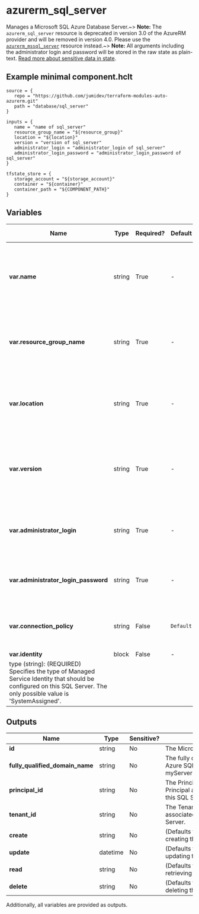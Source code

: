 # azurerm_sql_server

Manages a Microsoft SQL Azure Database Server.~> **Note:** The `azurerm_sql_server` resource is deprecated in version 3.0 of the AzureRM provider and will be removed in version 4.0. Please use the [`azurerm_mssql_server`](https://registry.terraform.io/providers/hashicorp/azurerm/latest/docs/resources/mssql_server) resource instead.~> **Note:** All arguments including the administrator login and password will be stored in the raw state as plain-text. [Read more about sensitive data in state](https://www.terraform.io/language/state/sensitive-data).

## Example minimal component.hclt

```hcl
source = {
   repo = "https://github.com/jumidev/terraform-modules-auto-azurerm.git" 
   path = "database/sql_server" 
}

inputs = {
   name = "name of sql_server" 
   resource_group_name = "${resource_group}" 
   location = "${location}" 
   version = "version of sql_server" 
   administrator_login = "administrator_login of sql_server" 
   administrator_login_password = "administrator_login_password of sql_server" 
}

tfstate_store = {
   storage_account = "${storage_account}" 
   container = "${container}" 
   container_path = "${COMPONENT_PATH}" 
}

```

## Variables

| Name | Type | Required? |  Default  |  possible values |  Description |
| ---- | ---- | --------- |  ----------- | ----------- | ----------- |
| **var.name** | string | True | -  |  -  |  The name of the Microsoft SQL Server. This needs to be globally unique within Azure. Changing this forces a new resource to be created. | 
| **var.resource_group_name** | string | True | -  |  -  |  The name of the resource group in which to create the Microsoft SQL Server. Changing this forces a new resource to be created. | 
| **var.location** | string | True | -  |  -  |  Specifies the supported Azure location where the resource exists. Changing this forces a new resource to be created. | 
| **var.version** | string | True | -  |  -  |  The version for the new server. Valid values are: 2.0 (for v11 server) and 12.0 (for v12 server). Changing this forces a new resource to be created. | 
| **var.administrator_login** | string | True | -  |  -  |  The administrator login name for the new server. Changing this forces a new resource to be created. | 
| **var.administrator_login_password** | string | True | -  |  -  |  The password associated with the `administrator_login` user. Needs to comply with Azure's [Password Policy](https://msdn.microsoft.com/library/ms161959.aspx) | 
| **var.connection_policy** | string | False | `Default`  |  `Default`, `Proxy`, `Redirect`  |  The connection policy the server will use. Possible values are `Default`, `Proxy`, and `Redirect`. Defaults to `Default`. | 
| **var.identity** | block | False | -  |  -  |  An `identity` block. | | `identity` block structure: || 
|   type (string): (REQUIRED) Specifies the type of Managed Service Identity that should be configured on this SQL Server. The only possible value is 'SystemAssigned'. ||




## Outputs

| Name | Type | Sensitive? | Description |
| ---- | ---- | --------- | --------- |
| **id** | string | No  | The Microsoft SQL Server ID. | 
| **fully_qualified_domain_name** | string | No  | The fully qualified domain name of the Azure SQL Server (e.g. myServerName.database.windows.net) | 
| **principal_id** | string | No  | The Principal ID for the Service Principal associated with the Identity of this SQL Server. | 
| **tenant_id** | string | No  | The Tenant ID for the Service Principal associated with the Identity of this SQL Server. | 
| **create** | string | No  | (Defaults to 60 minutes) Used when creating the Microsoft SQL Server. | 
| **update** | datetime | No  | (Defaults to 60 minutes) Used when updating the Microsoft SQL Server. | 
| **read** | string | No  | (Defaults to 5 minutes) Used when retrieving the Microsoft SQL Server. | 
| **delete** | string | No  | (Defaults to 60 minutes) Used when deleting the Microsoft SQL Server. | 

Additionally, all variables are provided as outputs.
